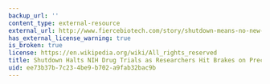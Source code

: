 ```yaml
---
backup_url: ''
content_type: external-resource
external_url: http://www.fiercebiotech.com/story/shutdown-means-no-new-nih-trials-halted-preclinical-research/2013-10-03
has_external_license_warning: true
is_broken: true
license: https://en.wikipedia.org/wiki/All_rights_reserved
title: Shutdown Halts NIH Drug Trials as Researchers Hit Brakes on Preclinical Research
uid: ee73b37b-7c23-4be9-b702-a9fab32bac9b
---
```

